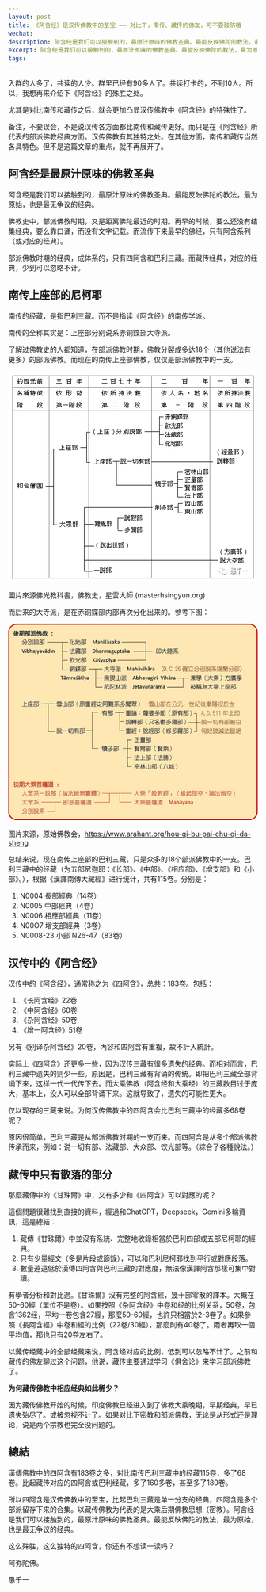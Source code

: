 ```yaml
---
layout: post
title: 《阿含经》是汉传佛教中的至宝 —— 对比下，南传、藏传的佛友，可不要破防哦
wechat: 
description: 阿含经是我们可以接触到的，最原汁原味的佛教圣典。最能反映佛陀的教法，最为原始，也是最无争议的经典。比巴利三藏更全面地保留了部派佛教的样貌。而藏传经典，对应的经典，少到可以忽略不计。
excerpt: 阿含经是我们可以接触到的，最原汁原味的佛教圣典。最能反映佛陀的教法，最为原始，也是最无争议的经典。比巴利三藏更全面地保留了部派佛教的样貌。而藏传经典，对应的经典，少到可以忽略不计。
tags:
---
```


入群的人多了，共读的人少。群里已经有90多人了。共读打卡的，不到10人。所以，我想再来介绍下《阿含经》的殊胜之处。

尤其是对比南传和藏传之后，就会更加凸显汉传佛教中《阿含经》的特殊性了。

备注，不要误会，不是说汉传各方面都比南传和藏传更好。而只是在《阿含经》所代表的部派佛教经典方面。汉传佛教有其独特之处。在其他方面，南传和藏传当然各具特色。但不是这篇文章的重点，就不再展开了。

## 阿含经是最原汁原味的佛教圣典

阿含经是我们可以接触到的，最原汁原味的佛教圣典。最能反映佛陀的教法，最为原始，也是最无争议的经典。

佛教史中，部派佛教时期，又是距离佛陀最近的时期。再早的时候，要么还没有结集经典，要么靠口诵，而没有文字记载。而流传下来最早的佛经，只有阿含系列（或对应的经典）。

部派佛教时期的经典，成体系的，只有四阿含和巴利三藏。而藏传经典，对应的经典，少到可以忽略不计。

## 南传上座部的尼柯耶

南传的经藏，是指巴利三藏。而不是指读《阿含经》的南传学派。

南传的全称其实是：上座部分别说系赤铜鍱部大寺派。

了解过佛教史的人都知道，在部派佛教时期，佛教分裂成多达18个（其他说法有更多）的部派佛教。而现在的南传上座部佛教，仅仅是部派佛教中的一支。

![](../images/history-schools.png)

圖片來源佛光教科書，佛教史，星雲大師 (masterhsingyun.org) 

而后来的大寺派，是在赤铜鍱部内部再次分化出来的。参考下图：

![](../images/history-schools-2.png)

图片来源，原始佛教会，https://www.arahant.org/hou-qi-bu-pai-chu-qi-da-sheng 

总结来说，现在南传上座部的巴利三藏，只是众多的18个部派佛教中的一支。巴利三藏中的经藏（为五部尼迦耶：《长部》、《中部》、《相应部》、《增支部》和《小部》。），根据《漢譯南傳大藏經》进行统计，共有115卷。分别是：
1. N0004 長部經典（14卷）
2. N0005 中部經典（4卷）
3. N0006 相應部經典（11卷）
4. N00O7 增支部經典（3卷）
5. N0008-23 小部 N26-47（83卷）

## 汉传中的《阿含经》

汉传中的《阿含经》，通常称之为《四阿含》，总共：183卷。包括：
1. 《长阿含经》22卷
2. 《中阿含经》60卷
3. 《杂阿含经》50卷
4. 《增一阿含经》51卷

另有《别译杂阿含经》20卷，內容和四阿含有重複，故不計入統計。

实际上《四阿含》还更多一些，因为汉传三藏有很多遗失的经典。而相对而言，巴利三藏中遗失的则少一些。原因是，巴利三藏有背诵的传统。即把巴利三藏全部背诵下来，这样一代一代传下去。而大乘佛教（阿含经和大乘经）的三藏数目过于庞大，基本上，没人可以全部背诵下来。这就导致了，遗失的可能性更大。

仅以现存的三藏来说。为何汉传佛教中的四阿含会比巴利三藏中的经藏多68卷呢？

原因很简单，巴利三藏是从部派佛教时期的一支而来。而四阿含是从多个部派佛教传承而来，例如：说一切有部、法藏部、大众部、饮光部等。（綜合了各種說法。）

## 藏传中只有散落的部分

那麼藏傳中的《甘珠爾》中，又有多少和《四阿含》可以對應的呢？

這個問題很難找到直接的資料，經過和ChatGPT，Deepseek，Gemini多輪資訊，這是總結：
1. 藏傳《甘珠爾》中並沒有系統、完整地收錄相當於巴利四部或五部尼柯耶的經典。
2. 只有少量經文（多是片段或節錄），可以和巴利尼柯耶找到平行或對應段落。
3. 數量遠遠低於漢傳四阿含與巴利三藏的對應度，無法像漢譯阿含那樣可集中對讀。

有學者分析和對比過。《甘珠爾》沒有完整的阿含經，幾十部零散的譯本。大概在50-60經（單位不是卷）。如果按照《杂阿含经》中卷和经的比例关系，50卷，包含1362经，平均一卷包含27經，那麼50-60經，也許只相當於2-3卷了。如果參照《長阿含經》中卷和經的比例（22卷/30經），那麼則有40卷了。兩者再取一個平均值，那也只有20卷左右了。

以藏传经藏中的全部经藏来说，阿含经对应的比例，低到可以忽略不计了。之前和藏传的佛友聊过这个问题，他说，藏传主要通过学习《俱舍论》来学习部派佛教了。

**为何藏传佛教中相应经典如此稀少？**

因为藏传佛教开始的时候，印度佛教已经进入到了佛教大乘晚期，早期经典，早已遗失殆尽了。或被忽视不计了。如果对比下密教和部派佛教，无论是从形式还是理论，说是两个宗教也完全没问题的。

## 總結

漢傳佛教中的四阿含有183卷之多，对比南传巴利三藏中的经藏115卷，多了68卷。比起藏传对应的四阿含或巴利经藏，多了160多卷，甚至多了180卷。

所以四阿含是汉传佛教中的至宝，比起巴利三藏是单一分支的经典，四阿含是多个部派留存下来的合集。以藏传佛教为代表的是大乘后期佛教思想（密教）。阿含经是我们可以接触到的，最原汁原味的佛教圣典。最能反映佛陀的教法，最为原始，也是最无争议的经典。

这么殊胜，这么独特的四阿含，你还有不想读一读吗？

阿弥陀佛。

愚千一


